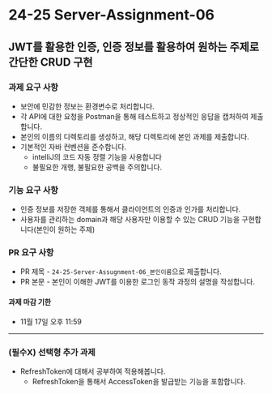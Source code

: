 # 24-25 Server-Assignment-06

## JWT를 활용한 인증, 인증 정보를 활용하여 원하는 주제로 간단한 CRUD 구현

### 과제 요구 사항
- 보안에 민감한 정보는 환경변수로 처리합니다.
- 각 API에 대한 요청을 Postman을 통해 테스트하고 정상적인 응답을 캡처하여 제출합니다.
- 본인의 이름의 디렉토리를 생성하고, 해당 디렉토리에 본인 과제를 제출합니다.
- 기본적인 자바 컨벤션을 준수합니다.
  - intelliJ의 코드 자동 정렬 기능을 사용합니다
  - 불필요한 개행, 불필요한 공백을 주의합니다.

### 기능 요구 사항
- 인증 정보를 저장한 객체를 통해서 클라이언트의 인증과 인가를 처리합니다.
- 사용자를 관리하는 domain과 해당 사용자만 이용할 수 있는 CRUD 기능을 구현합니다(본인이 원하는 주제)

### PR 요구 사항
- PR 제목 - `24-25-Server-Assugnment-06_본인이름`으로 제출합니다.
- PR 본문 - 본인이 이해한 JWT를 이용한 로그인 동작 과정의 설명을 작성합니다.

#### 과제 마감 기한
- 11월 17일 오후 11:59
---

### (필수X) 선택형 추가 과제
- RefreshToken에 대해서 공부하여 적용해봅니다.
  - RefreshToken을 통해서 AccessToken을 발급받는 기능을 포함합니다.  
